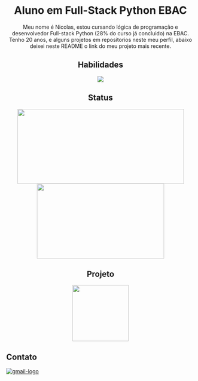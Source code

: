 <div align="center">
  <h1>Aluno em Full-Stack Python EBAC</h1>
    <p>
      Meu nome é Nicolas, estou cursando lógica de programação e desenvolvedor Full-stack Python (28% do curso já concluido) na EBAC. Tenho 20 anos, e alguns projetos em repositorios neste meu perfil, abaixo 
      deixei neste README o link do meu projeto mais recente.
    </p>
</div>
  
<div align="center">
  <h2>Habilidades</h2>
  <img src="https://skillicons.dev/icons?i=html,css,sass,bootstrap,js,jquery" />
</div>

<div align="center" >
  <h2>Status</h2>
    <img src="https://github-readme-stats.vercel.app/api?username=nicolasoliveiramor&show_icons=true&theme=merko" height="200" width="445"/>
    <img src="https://github-readme-stats.vercel.app/api/top-langs/?username=nicolasoliveiramor&layout=compact&theme=merko" height="200" width="340"/>
</div>
  
<div align="center">
  <h2>Projeto</h2>
  <img src="https://github-readme-stats.vercel.app/api/pin/?username=nicolasoliveiramor&repo=exercicio_grunt&theme=merko" height="150"/>
</div> 
  
<div align="left">
  <h2>Contato</h2>
  <a href="https://mail.google.com/mail/nicolasoliveiramor05@gmail.com" target="_blank">
    <img src="https://skillicons.dev/icons?i=gmail" alt="gmail-logo" />
  </a>
</div>
